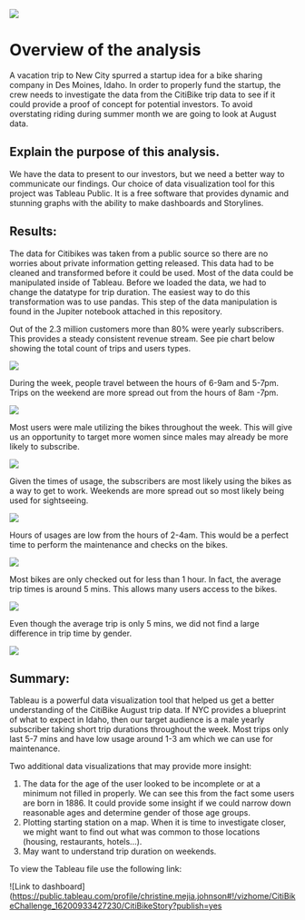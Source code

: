 
![](citi-bike_rush_hour.jpeg)

# Overview of the analysis

A vacation trip to New City spurred a startup idea for a bike sharing company in Des Moines, Idaho.  In order to properly fund the startup, the crew needs to investigate the data from the CitiBike trip data to see if it could provide a proof of concept for potential investors.  To avoid overstating riding during summer month we are going to look at August data.

## Explain the purpose of this analysis.

We have the data to present to our investors, but we need a better way to communicate our findings.  Our choice of data visualization tool for this project was Tableau Public.  It is a free software that provides dynamic and stunning graphs with the ability to make dashboards and Storylines. 

## Results: 

The data for Citibikes was taken from a public source so there are no worries about private information getting released.  This data had to be cleaned and transformed before it could be used.  Most of the data could be manipulated inside of Tableau.  Before we loaded the data, we had to change the datatype for trip duration.  The easiest way to do this transformation was to use pandas.  This step of the data manipulation is found in the Jupiter notebook attached in this repository. 

Out of the 2.3 million customers more than 80% were yearly subscribers. This provides a steady consistent revenue stream.  See pie chart below showing the total count of trips and users types.

![](Usertype.png)

During the week, people travel between the hours of 6-9am and 5-7pm. Trips on the weekend are more spread out from the hours of 8am -7pm. 

![](Trips_weekday_hour.png)

Most users were male utilizing the bikes throughout the week. This will give us an opportunity to target more women since males may already be more likely to subscribe.

![](gender_weekday.png)

Given the times of usage, the subscribers are most likely using the bikes as a way to get to work. Weekends are more spread out so most likely being used for sightseeing.

![](gender_trips.png)

Hours of usages are low from the hours of 2-4am. This would be a perfect time to perform the maintenance and checks on the bikes.

![](August_Peak_hours.png)

Most bikes are only checked out for less than 1 hour. In fact, the average trip times is around 5 mins. This allows many users access to the bikes.

![](Checkout_times.png)

Even though the average trip is only 5 mins, we did not find a large difference in trip time by gender.

![](checkout_gender.png)


## Summary: 

Tableau is a powerful data visualization tool that helped us get a better understanding of the CitiBike August trip data.  If NYC provides a blueprint of what to expect in Idaho, then our target audience is a male yearly subscriber taking short trip durations throughout the week.  Most trips only last 5-7 mins and have low usage around 1-3 am which we can use for maintenance. 

Two additional data visualizations that may provide more insight:
1. The data for the age of the user looked to be incomplete or at a minimum not filled in properly.  We can see this from the fact some users are born in 1886.  It could provide some insight if we could narrow down reasonable ages and determine gender of those age groups.  
2. Plotting starting station on a map.  When it is time to investigate closer, we might want to find out what was common to those locations (housing, restaurants, hotels...).  
3. May want to understand trip duration on weekends.

To view the Tableau file use the following link: 

![Link to dashboard](https://public.tableau.com/profile/christine.mejia.johnson#!/vizhome/CitiBikeChallenge_16200933427230/CitiBikeStory?publish=yes
 

